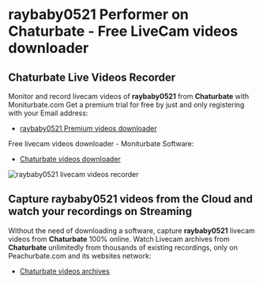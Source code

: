 # raybaby0521 Performer on Chaturbate - Free LiveCam videos downloader

## Chaturbate Live Videos Recorder

Monitor and record livecam videos of **raybaby0521** from **Chaturbate** with Moniturbate.com
Get a premium trial for free by just and only registering with your Email address:
* [raybaby0521 Premium videos downloader](https://moniturbate.com/request-demo-licence-key.html)

Free livecam videos downloader - Moniturbate Software:
* [Chaturbate videos downloader](https://moniturbate.com/moniturbate-download-software.html)

![raybaby0521 livecam videos recorder](https://peachurnet.com/templates/moniturbate-software.png)


## Capture raybaby0521 videos from the Cloud and watch your recordings on Streaming

Without the need of downloading a software, capture **raybaby0521** livecam videos from **Chaturbate** 100% online.
Watch Livecam archives from **Chaturbate** unlimitedly from thousands of existing recordings, only on Peachurbate.com and its websites network:
* [Chaturbate videos archives](https://peachurnet.com/)